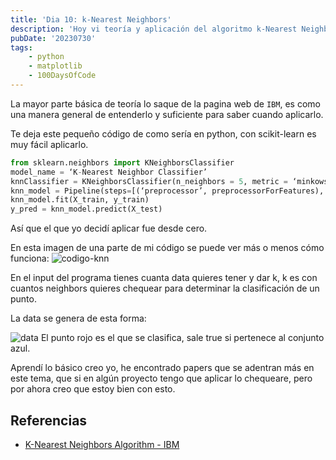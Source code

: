 ```yaml
---
title: 'Dia 10: k-Nearest Neighbors'
description: 'Hoy vi teoría y aplicación del algoritmo k-Nearest Neighbors para clasificar puntos en un gráfico. Hice implementación desde cero, la única librería externa que use fue Matplotlib'
pubDate: '20230730'
tags:
    - python
    - matplotlib
    - 100DaysOfCode
---
```


La mayor parte básica de teoría lo saque de la pagina web de `IBM`, es como una manera general de entenderlo y suficiente para saber cuando aplicarlo.

Te deja este pequeño código de como sería en python, con scikit-learn es muy fácil aplicarlo.

```python
from sklearn.neighbors import KNeighborsClassifier  
model_name = ‘K-Nearest Neighbor Classifier’  
knnClassifier = KNeighborsClassifier(n_neighbors = 5, metric = ‘minkowski’, p=2)  
knn_model = Pipeline(steps=[(‘preprocessor’, preprocessorForFeatures), (‘classifier’ , knnClassifier)])  
knn_model.fit(X_train, y_train)  
y_pred = knn_model.predict(X_test)
```

Así que el que yo decidí aplicar fue desde cero.

En esta imagen de una parte de mi código se puede ver más o menos cómo funciona:
![codigo-knn](https://pbs.twimg.com/media/F2VvtIQWYAUFLxv?format=jpg&name=medium)

En el input del programa tienes cuanta data quieres tener y dar k, k es con cuantos neighbors quieres chequear para determinar la clasificación de un punto.

La data se genera de esta forma:

![data](https://pbs.twimg.com/media/F2VvvjeXcAAVMS9?format=png&name=medium)
El punto rojo es el que se clasifica, sale true si pertenece al conjunto azul.

Aprendí lo básico creo yo, he encontrado papers que se adentran más en este tema, que si en algún proyecto tengo que aplicar lo chequeare, pero por ahora creo que estoy bien con esto.

## Referencias

- [K-Nearest Neighbors Algorithm - IBM](https://www.ibm.com/topics/knn)